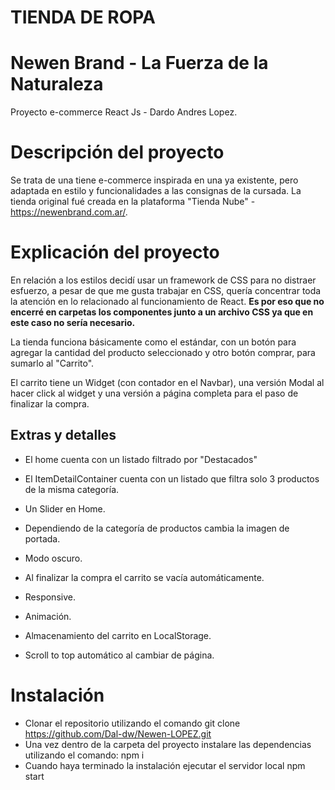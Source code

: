 # TIENDA DE ROPA

# Newen Brand - La Fuerza de la Naturaleza

Proyecto e-commerce React Js - Dardo Andres Lopez.

# Descripción del proyecto

Se trata de una tiene e-commerce inspirada en una ya existente, pero adaptada en estilo y funcionalidades a las consignas de la cursada.
La tienda original fué creada en la plataforma "Tienda Nube" - https://newenbrand.com.ar/.

# Explicación del proyecto

En relación a los estilos decidí usar un framework de CSS para no distraer esfuerzo, a pesar de que me gusta trabajar en CSS, quería concentrar toda la atención en lo relacionado al funcionamiento de React. **Es por eso que no encerré en carpetas los componentes junto a un archivo CSS ya que en este caso no sería necesario.**

La tienda funciona básicamente como el estándar, con un botón para agregar la cantidad del producto seleccionado y otro botón comprar, para sumarlo al "Carrito".

El carrito tiene un Widget (con contador en el Navbar), una versión Modal al hacer click al widget y una versión a página completa para el paso de finalizar la compra.

## Extras y detalles

- El home cuenta con un listado filtrado por "Destacados"

- El ItemDetailContainer cuenta con un listado que filtra solo 3 productos de la misma categoría.

- Un Slider en Home.

- Dependiendo de la categoría de productos cambia la imagen de portada.

- Modo oscuro.

- Al finalizar la compra el carrito se vacía automáticamente.

- Responsive.

- Animación.

- Almacenamiento del carrito en LocalStorage.

- Scroll to top automático al cambiar de página.

# Instalación

- Clonar el repositorio utilizando el comando
  git clone https://github.com/Dal-dw/Newen-LOPEZ.git
- Una vez dentro de la carpeta del proyecto instalare las dependencias utilizando el comando:
  npm i
- Cuando haya terminado la instalación ejecutar el servidor local
  npm start
